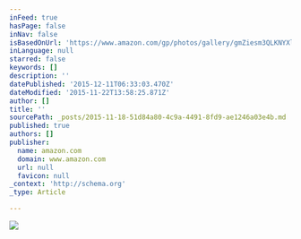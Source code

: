 ```yaml
---
inFeed: true
hasPage: false
inNav: false
isBasedOnUrl: 'https://www.amazon.com/gp/photos/gallery/gmZiesm3QLKNYXlSb-yoeQ'
inLanguage: null
starred: false
keywords: []
description: ''
datePublished: '2015-12-11T06:33:03.470Z'
dateModified: '2015-11-22T13:58:25.871Z'
author: []
title: ''
sourcePath: _posts/2015-11-18-51d84a80-4c9a-4491-8fd9-ae1246a03e4b.md
published: true
authors: []
publisher:
  name: amazon.com
  domain: www.amazon.com
  url: null
  favicon: null
_context: 'http://schema.org'
_type: Article

---
```

![](https://the-grid-user-content.s3-us-west-2.amazonaws.com/b62ea8cc-e14c-449d-a862-a7f48bd55fb8.jpg)